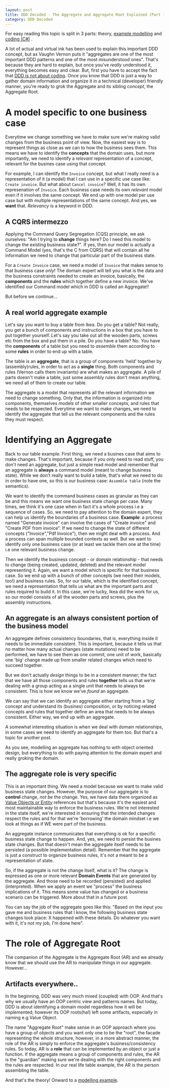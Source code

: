 ```yaml
---
layout: post
title: DDD Decoded - The Aggregate and Aggregate Root Explained (Part 1)
category: DDD Decoded
---
```


For easy reading this topic is split in 3 parts: theory, [example modelling](http://blog.sapiensworks.com/post/2016/07/14/DDD-Aggregate-Decoded-2) and [coding (C#)](http://blog.sapiensworks.com/post/2016/07/14/DDD-Aggregate-Decoded-3) .

A lot of actual and virtual ink has been used to explain this important DDD concept, but as Vaughn Vernon puts it "aggregates are one of the most important DDD patterns and one of the most misunderstood ones". That's because they are hard to explain, but once you've _really_ understood it, everything becomes easy and clear. But, first you have to accept the fact that [DDD is not about coding](http://blog.sapiensworks.com/post/2015/11/23/DDD-is-not-programming). Once you know that DDD is just a way to gather domain information and organize it in a technical (developer) friendly manner, you're ready to grok the Aggregate and its sibling _concept_, the Aggregate Root.   

# A model specific to one business case

Everytime we change something we have to make sure we're making valid changes from the business point of view. Now, the easiest way is to represent things as close as we can to how the business sees them. This means we have to identify the **concepts** that the domain uses, but more importantly, we need to identify a _relevant_ representation of a concept, relevant for the busines case using that concept. 

For example, I can identify the `Invoice` concept, but what I really need is a representation of it (a model) that I can use in a specific use case like: `Create invoice`. But what about `Cancel invoice`? Well, it has its own represenation of `Invoice`. Each business case needs its own _relevant_ model even if it involves the same concept. We end up with one model per use case but with multiple representations of the same concept. And yes, we **want** that. _Relevancy_ is a keyword in DDD.

## A CQRS intermezzo

Applying the Command Query Segregation (CQS) principle, we ask ourselves: "Am I trying to **change** things here? Do I need this model to change the existing business state?". If yes, then our model is actually a Command Model (yes, that's the C from CQRS) that will contain all he information we need to change that particular part of the business state. 

For a `Create Invoice` case, we need a model of `Invoice` that makes sense to that business case _only_! The domain expert will tell you what is the data and the business constraints needed to create an invoice, basically, the **components** and the **rules** which together define a new invoice. We've identified our Command model which in DDD is called an Aggregate!!

But before we continue...

## A real world aggregate example 

Let's say you want to buy a table from Ikea. Do you get a table? Not really, you get a bunch of components and instructions in a box that you have to put together yourself. Let's say you take out all the wooden parts, screws etc from the box and put them in a pile. Do you have a table? No. You have the **components** of a table but you need to _assemble_ them according to some **rules** in order to end up with a table.

The table is an **aggregate**, that is a group of components 'held' together by (assembly)rules, in order to act as a **single** thing. Both components and rules (Vernon calls them invariants) are what makes an aggregate. A pile of parts doesn't make a table, just some assembly rules don't mean anything, we need all of them to create our table. 

The aggregate is a model that represents all the relevant information we need to change something. Only that, the information is organized into components, themselves models of other smaller concepts, and rules that needs to be respected. Everytime we want to make changes, we need to identify the aggregate that tell us the relevant components and the rules they must respect. 

# Identifying an Aggregate

Back to our table example. First thing, we need a busines case that aims to make changes. That's important, because if you only need to read stuff, you don't need an aggregate, but just a simple read model and remember that an aggregate is **always** a command model (meant to change business state). While we don't really want to build a table, that's what we need to do in order to have one, so this is our business case: `Assemble table` (note the semantics).

We want to identify the command business cases as granular as they can be and this means we want one business state change per case. Many times, we think it's one case when in fact it's a whole process i.e a sequence of cases. So, we need to pay attention to the domain expert, they can help us identify the boundaries of a business case. **Example**: a process named "Generate invoice" can involve the cases of "Create invoice" and "Create PDF from invoice". If we need to change the state of different concepts ("Invoice","Pdf Invoice"), then we might deal with a process. And a process can span multiple bounded contexts as well. But we want to identify only one business case (or at least we tackle them one at the time) i.e one relevant business change.  

Then we identify the business concept - or domain relationship - that needs to change (being created, updated, deleted) and the relevant model representing it. Again, we want a model which is specific for that business case. So we end up with a bunch of other concepts (we need their models, too!) and business rules. So, for our table, which is the identified concept, we need a representation that tells us what are the important parts and rules required to build it. In this case, we're lucky, Ikea did the work for us, so our model consists of all the wooden parts and screws, plus the assembly instructions.

## An aggregate is an always consistent portion of the business model  

An aggregate defines consistency boundaries, that is, everything inside it needs to be immediate consistent. This is important, because it tells us that no matter how many actual changes (state mutations) need to be performed, we have to see them as one commit, one unit of work, basically one 'big' change made up from smaller related changes which need to succeed together.

But we don't actually _design_ things to be in a consistent manner; the fact that we have all those components and rules **together** tells us that we're dealing with a group acting as a single unit that needs to always be consistent. This is how we know we've _found_ an aggregate.

We can say that we can identify an aggregate either starting from a 'big' concept and understand its (busines) composition, or by noticing related concepts and rules that together define an area that needs to be always consistent. Either way, we end up with an aggregate.  

A somewhat interesting situation is when we deal with domain relationships, in some cases we need to identify an aggregate for them too. But that's a topic for another post.

As you see, modelling an aggregate has nothing to with object oriented design, but everything to do with paying attention to the domain expert and really groking the domain. 


## The aggregate role is very specific

This is an important thing. We need a model because we want to make valid business state changes. However, the purpose of our aggregate is to **control** change, _not be_ the change. Yes, we have data there organized as [Value Objects or Entity](http://blog.sapiensworks.com/post/2016/07/29/DDD-Entities-Value-Objects-Explained) references but that's because it's the easiest and most maintainable way to enforce the business rules. We're not interested in the state itself, we're interested in ensuring that the intended changes respect the rules and for that we're 'borrowing' the domain mindset i.e we look at things as if WE were part of the business.

An aggregate instance communicates that everything is ok for a specific business state change to happen. And, yes, we need to persist the busines state changes. But that doesn't mean the aggregate itself needs to be persisted (a possible implementation detail). Remember that the aggregate is just a construct to organize business rules, it's not a meant to be a representation of state.

So, if the aggregate is not the change itself, what is it? The change is expressed as one or more relevant **Domain Events** that are generated by the aggregate. And those need to be recorded (persisted) and applied (interpreted). When we apply an event we "process" the business implications of it. This means some value has changed or a business scenario can be triggered. More about that in a future post.   

You can say the job of the aggregate goes like this: "Based on the input you gave me and business rules that I know, the following business state changes took place: X happened with these details. Do whatever you want with it, it's not my job, I'm done here".

# The role of Aggregate Root

The companion of the Aggregate is the Aggregate Root (AR) and we already know that we should use the AR to manipulate things in our aggregate. However...  

## Artifacts everywhere..

In the beginning, DDD was very much mixed (coupled) with OOP. And that's why we usually have an OOP centric view and patterns names. But today, DDD is about identifying a domain model regardless how it will be implemented; however its OOP roots(ha!) left some artifacts, especially in naming e.g Value Object.

The name "Aggregate Root" make sense in an OOP approach where you have a group of objects and you want only one to be the "root", the facade representing the whole structure, however, in a more abstract manner, the role of the AR is simply to enforce the aggregate's business/consistency rules. So today, AR is a **role** that can be implemented by an object or just a function. If the aggregate means a group of components and rules, the AR is the "guardian" making sure we're dealing with the right components and the rules are respected. In our real life table example, the AR is the person assembling the table.  


And that's the theory! Onward to a [modelling example](http://blog.sapiensworks.com/post/2016/07/14/DDD-Aggregate-Decoded-2).
 



